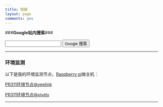 ```yaml
---
title: 链接
layout: page
comments: yes
---
```


###**Google站内搜索**###
<form method=get action="http://www.google.com/search"> 
<input type=text name=q> 
<input type=submit name=btnG value="Google 搜索"> 
<input type=hidden name=ie value=UTF-8> 
<input type=hidden name=oe value=UTF-8> 
<input type=hidden name=hl value=zh-CN> 
<input type=hidden name=domains value="{{ site.http }}"> 
<input type=hidden name=sitesearch value="{{ site.http }}"> 
</form> 

--------------------

### **环境监测** ###

以下是我的环境监测节点，[Raspberry pi](http://www.raspberrypi.org/)做主机：

[PR311环境节点@yeelink](http://www.yeelink.net/devices/6692#)  

[PR311环境节点@xively](https://xively.com/feeds/291868862)

--------------------



